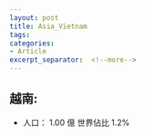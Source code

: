 ```yaml
---
layout: post
title: Asia_Vietnam
tags: 
categories:
- Article
excerpt_separator:  <!--more-->
---
```

## 越南:
- 人口： 1.00 億 世界佔比 1.2%
